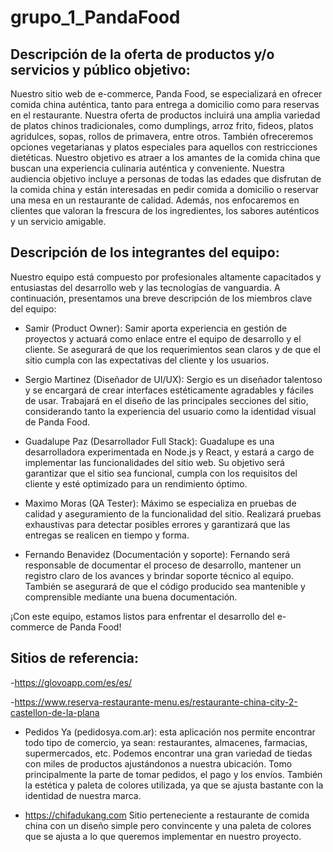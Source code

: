 
# grupo_1_PandaFood

## Descripción de la oferta de productos y/o servicios y público objetivo:
Nuestro sitio web de e-commerce, Panda Food, se especializará en ofrecer comida china auténtica, tanto para entrega a domicilio como para reservas en el restaurante. Nuestra oferta de productos incluirá una amplia variedad de platos chinos tradicionales, como dumplings, arroz frito, fideos, platos agridulces, sopas, rollos de primavera, entre otros. También ofreceremos opciones vegetarianas y platos especiales para aquellos con restricciones dietéticas.
Nuestro objetivo es atraer a los amantes de la comida china que buscan una experiencia culinaria auténtica y conveniente. Nuestra audiencia objetivo incluye a personas de todas las edades que disfrutan de la comida china y están interesadas en pedir comida a domicilio o reservar una mesa en un restaurante de calidad. Además, nos enfocaremos en clientes que valoran la frescura de los ingredientes, los sabores auténticos y un servicio amigable.
## Descripción de los integrantes del equipo:
Nuestro equipo está compuesto por profesionales altamente capacitados y entusiastas del desarrollo web y las tecnologías de vanguardia. 
A continuación, presentamos una breve descripción de los miembros clave del equipo:


-  Samir (Product Owner): Samir aporta experiencia en gestión de proyectos y actuará como enlace entre el equipo de desarrollo y el cliente. Se asegurará de que los requerimientos sean claros y de que el sitio cumpla con las expectativas del cliente y los usuarios.

-  Sergio Martinez (Diseñador de UI/UX): Sergio es un diseñador talentoso y se encargará de crear interfaces estéticamente agradables y fáciles de usar. Trabajará en el diseño de las principales secciones del sitio, considerando tanto la experiencia del usuario como la identidad visual de Panda Food.

-  Guadalupe Paz (Desarrollador Full Stack): Guadalupe es una desarrolladora experimentada en Node.js y React, y estará a cargo de implementar las funcionalidades del sitio web. Su objetivo será garantizar que el sitio sea funcional, cumpla con los requisitos del cliente y esté optimizado para un rendimiento óptimo.

-  Maximo Moras (QA Tester): Máximo se especializa en pruebas de calidad y aseguramiento de la funcionalidad del sitio. Realizará pruebas exhaustivas para detectar posibles errores y garantizará que las entregas se realicen en tiempo y forma.

-  Fernando Benavidez (Documentación y soporte): Fernando será responsable de documentar el proceso de desarrollo, mantener un registro claro de los avances y brindar soporte técnico al equipo. También se asegurará de que el código producido sea mantenible y comprensible mediante una buena documentación.

¡Con este equipo, estamos listos para enfrentar el desarrollo del e-commerce de Panda Food!

## Sitios de referencia:
-https://glovoapp.com/es/es/

-https://www.reserva-restaurante-menu.es/restaurante-china-city-2-castellon-de-la-plana 

- Pedidos Ya (pedidosya.com.ar): esta aplicación nos permite encontrar todo tipo de comercio, ya sean: restaurantes, almacenes, farmacias, supermercados, etc. Podemos encontrar una gran variedad de tiedas con miles de productos ajustándonos a nuestra ubicación. Tomo principalmente la parte de tomar pedidos, el pago y los envíos. También la estética y paleta de colores utilizada, ya que se ajusta bastante con la identidad de nuestra marca.

- https://chifadukang.com
Sitio perteneciente a restaurante de comida china con un diseño simple pero convincente y una paleta de colores que se ajusta a lo que queremos implementar en nuestro proyecto.

